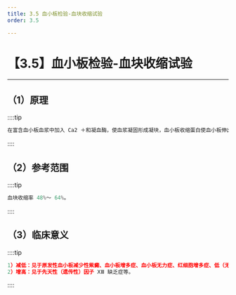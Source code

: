 ```yaml
---
title: 3.5 血小板检验-血块收缩试验
order: 3.5

---
```


# 【3.5】血小板检验-血块收缩试验

<kaodian :text="'血液学检验记忆卡'" />

<!-- ###### 第二十九章 检验基本方法

> 临床血液学检验 -->

<beitiX/>

---

## （1）原理

<son :text="'血液学检验记忆卡'" text1="（1）原理" :textOption="[['掌握','基础知识','相关专业知识'],['掌握','基础知识','相关专业知识'],['了解','基础知识','相关专业知识']]" />

::::tip

```js
在富含血小板血浆中加入 Ca2 ＋和凝血酶，使血浆凝固形成凝块，血小板收缩蛋白使血小板伸出伪足，伪足前端连接到纤维蛋白束上。当伪足向心性收缩，使纤维蛋白网眼缩小，测定析出血清的体积可反映血小板血块收缩能力。
```

::::

## （2）参考范围

<son :text="'血液学检验记忆卡'" text1="（2）临床意义" :textOption="[['掌握','相关专业知识','专业知识'],['掌握','相关专业知识','专业知识'],['了解','相关专业知识','专业知识']]" />

::::tip

```js
血块收缩率 48%～ 64%。

```

::::

## （3）临床意义

<son :text="'血液学检验记忆卡'" text1="（2）临床意义" :textOption="[['掌握','相关专业知识','专业知识'],['掌握','相关专业知识','专业知识'],['了解','相关专业知识','专业知识']]" />

::::tip

```js
1）减低：见于原发性血小板减少性紫癜、血小板增多症、血小板无力症、红细胞增多症、低（无）纤维蛋白原血症、多发性骨髓瘤、原发性巨球蛋白血症等。
2）增高：见于先天性（遗传性）因子 ⅩⅢ 缺乏症等。

```

::::
